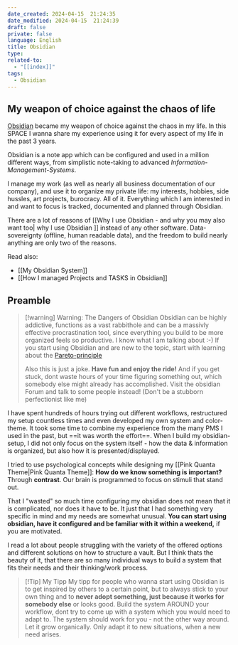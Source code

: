 ```yaml
---
date_created: 2024-04-15  21:24:35
date_modified: 2024-04-15  21:24:39
draft: false
private: false
language: English
title: Obsidian
type: 
related-to:
  - "[[index]]"
tags:
  - Obsidian
---
```


## My weapon of choice against the chaos of life


[Obsidian](https://obsidian.md/) became my weapon of choice against the chaos in my life.
In this SPACE I wanna share my experience using it for every aspect of my life in the past 3 years.

Obsidian is a note app which can be configured and used in a million different ways, from simplistic note-taking to advanced *Information-Management-Systems*. 

I manage my work (as well as nearly all business documentation of our company), and use it to organize my private life: my interests, hobbies, side hussles, art projects, burocracy. All of it.
Everything which I am interested in and want to focus is tracked, documented and planned through Obsidian.

There are a lot of reasons of [[Why I use Obsidian - and why you may also want too| why I use Obsidian ]] instead of any other software. Data-sovereignty (offline, human readable data), and the freedom to build nearly anything are only two of the reasons.

Read also:
- [[My Obsidian System]]
- [[How I managed Projects and TASKS in Obsidian]]




## Preamble

> [!warning] Warning: The Dangers of Obsidian
> Obsidian can be highly addictive, functions as a vast rabbithole and can be a massivly effective procrastination tool, since everything you build to be more organized feels so productive. I know what I am talking about :-)
> If you start using Obsidian and are new to the topic, start with learning about the [Pareto-principle](https://en.wikipedia.org/wiki/Pareto_principle)
> 
> Also this is just a joke. **Have fun and enjoy the ride!** And if you get stuck, dont waste hours of your time figuring something out, which somebody else might already has accomplished. Visit the obsidian Forum and talk to some people instead! (Don't be a stubborn perfectionist like me)


I have spent hundreds of hours trying out different workflows, restructured my setup countless times and even developed my own system and color-theme. It took some time to combine my experience from the many PMS I used in the past, but ==it was worth the effort==.
When I build my obsidian-setup, I did not only focus on the system itself - how the data & information is organized, but also how it is presented/displayed.

I tried to use psychological concepts while designing my [[Pink Quanta Theme|Pink Quanta Theme]]:
**How do we know something is important?** Through **contrast**.
Our brain is programmed to focus on stimuli that stand out.



That I "wasted" so much time configuring my obsidian does not mean that it is complicated, nor does it have to be. It just that I had something very specific in mind and my needs are somewhat unusual.
**You can start using obsidian, have it configured and be familiar with it within a weekend,** if you are motivated.

I read a lot about people struggling with the variety of the offered options and different solutions on how to structure a vault. But I think thats the beauty of it, that there are so many individual ways to build a system that fits their needs and their thinking/work process.

> [!Tip] My Tipp 
> My tipp for people who wanna start using Obsidian is to get inspired by others to a certain point, but to always stick to your own thing and to **never adopt something, just because it works for somebody else** or looks good. Build the system AROUND your workflow, dont try to come up with a system which you would need to adapt to. The system should work for you - not the other way around. Let it grow organically. Only adapt it to new situations, when a new need arises.

